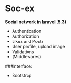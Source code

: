 # Soc-ex 

**Social network in laravel (5.3)**

  * Authentication
  * Authorization
  * Likes and Posts
  * User profile, upload image
  * Validations
  * (Middlewares)

###Interface:
  * Bootstrap
